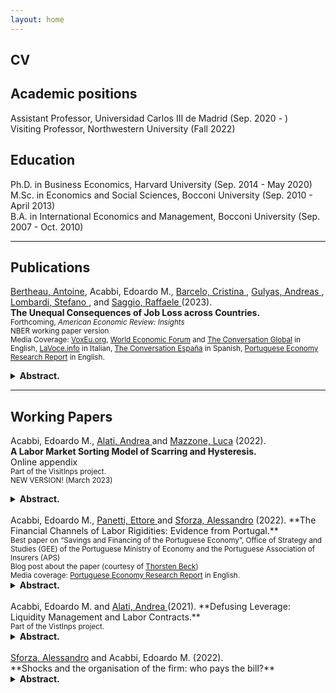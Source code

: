 ```yaml
---
layout: home
---
```


## CV <a href="{{ site.url }}/docs/EMA_cv.pdf" class="{{ site.link_icon }}" title="{{ site.link_title }}" id="icon"></a>

## Academic positions

Assistant Professor, Universidad Carlos III de Madrid (Sep. 2020 - )  
Visiting Professor, Northwestern University (Fall 2022)
## Education

Ph.D. in Business Economics, Harvard University (Sep. 2014 - May 2020)  
M.Sc. in Economics and Social Sciences, Bocconi University (Sep. 2010 - April 2013)  
B.A. in International Economics and Management, Bocconi University (Sep. 2007 - Oct. 2010)  

---

## Publications

<a href="https://www.antoinebertheau.com/"> Bertheau, Antoine</a>, Acabbi, Edoardo M., <a href="https://www.bde.es/investigador/en/menu/people/research_staff_a/Barcelo__Cristina.html"> Barcelo, Cristina </a>, <a href="https://sites.google.com/site/andreasgulyas/home"> Gulyas, Andreas </a>, <a href="https://stefano-lombardi.github.io/"> Lombardi, Stefano <a/>,  and <a href="https://sites.google.com/site/raffaelesaggio/"> Saggio, Raffaele </a> (2023).
<br> 
**The Unequal Consequences of Job Loss across Countries.** <a href="{{ site.url }}/docs/JobDisplacement_AcrossEurope.pdf" class="{{ site.pdf_icon }}" title="{{ site.pdf_title }}" id="icon"></a><br> 
<sub> Forthcoming, _American Economic Review: Insights_ </sub> <br>
<sub> NBER working paper version <a href="https://www.nber.org/papers/w29727" class="{{ site.pdf_icon }}" title="{{ site.pdf_title }}"  id="icon"></a> </sub><br>
<sub> Media Coverage: <a href="https://voxeu.org/article/unequal-cost-job-loss-across-countries">VoxEu.org</a>, <a href="https://www.weforum.org/agenda/2022/03/the-unequal-cost-of-job-loss-across-countries/">World Economic Forum</a> and  <a href="https://theconversation.com/southern-european-workers-lose-more-than-their-jobs-when-they-are-laid-off-191002">The Conversation Global</a> in English, <a href="https://www.lavoce.info/archives/93689/limpatto-del-licenziamento-non-e-uguale-per-tutti/">LaVoce.info</a> in Italian, <a href="https://theconversation.com/los-trabajadores-del-sur-de-europa-pierden-mas-que-el-empleo-cuando-son-despedidos-175880">The Conversation España</a> in Spanish, <a href="https://research.pej.pt/2022/03/the-experience-of-losing-a-job-in-different-countries-in-europe/">Portuguese Economy Research Report</a> in English.</sub>

<details>
<summary><b> Abstract. </b></summary>

We document the consequences of losing a job across countries using a harmonized research design. Workers in Denmark and Sweden experience the lowest earnings declines following job displacement, while workers in Italy, Spain, and Portugal experience losses three times as high. French and Austrian workers face earnings losses somewhere in-between. Key to these differences is that Southern European workers are less likely to find employment following displacement. Loss of employer-specific wage premiums accounts for 40% to 95% of within country wage declines. The use of active labor market policies predicts a significant portion of the cross-country heterogeneity in earnings losses.
</details>

---
## Working Papers


Acabbi, Edoardo M., <a href="https://andrealati.github.io"> Alati, Andrea </a> and <a href="https://lucamazzone.github.io/"> Mazzone, Luca</a> (2022).  
**A Labor Market Sorting Model of Scarring and Hysteresis.** <a href="https://papers.ssrn.com/sol3/papers.cfm?abstract_id=4068858" class="{{ site.pdf_icon }}" title="{{ site.pdf_title }}" id="icon"></a> 
<br> Online appendix <a href="{{ site.url }}/docs/AAM_OA.pdf" class="{{ site.pdf_icon }}" title="{{ site.pdf_title }}" id="icon"></a>
<br> <sub> Part of the VisitInps project. </sub>
<br> <sub>NEW VERSION! (March 2023)</sub> 


<details>
<summary><b> Abstract. </b></summary>

Labor market sorting substantially changes  across the business cycle, increasing inefficient mismatches. This paper proposes a new framework to analyze the interactions between labor market sorting and business cycle fluctuations. Using Italian administrative data, we estimate a tractable search equilibrium model that considers firm and worker heterogeneity, aggregate risk, and life-cycle dynamics. We jointly account for endogenous changes in match-dependent human capital accumulation and worker-firm assignment. We show that distortions in human capital accumulation and worker-firm sorting caused by aggregate fluctuations contribute significantly to the persistent effects of business cycles, resulting in economic hysteresis. Aggregate fluctuations have substantial welfare effects, with significant heterogeneity along the earnings, skill, and age distribution. We also find that features of the labor compensation distribution are key predictors of the severity of downturns. Finally, our model is able to account for the increased length of recessions in recent decades.

</details>
<br>
Acabbi, Edoardo M., <a href="https://sites.google.com/view/ettorepanetti"> Panetti, Ettore </a> and <a href="https://sites.google.com/site/alessandrosforza87/home"> Sforza, Alessandro</a> (2022).  
**The Financial Channels of Labor Rigidities: Evidence from Portugal.** <a href="{{ site.url }}/docs/APS_full.pdf" class="{{ site.pdf_icon }}" title="{{ site.pdf_title }}" id="icon"></a> 
<br> <sub>Best paper on “Savings and Financing of the Portuguese Economy”, Office of Strategy and Studies (GEE) of the Portuguese Ministry of Economy and the Portuguese Association of Insurers (APS)</sub> 
<br> <sub>Blog post about the paper (courtesy of <a href="http://www.thorstenbeck.com">Thorsten Beck</a>) <a href="http://www.thorstenbeck.com/108089829/6893607/posting/interesting-papers-april-2020" class="{{ site.link_icon }}" title="{{ site.pdf_title }}"  id="icon"></a> </sub>
<br> <sub> Media coverage: <a href="https://research.pej.pt/2020/01/07/finance-and-labor-rigidity-in-portugal/">Portuguese Economy Research Report</a> in English.</sub>

<details>
<summary><b> Abstract. </b></summary>

We study how labor rigidities affect firms' responses to credit shocks. Using novel data on the universe of workers, firms, banks and credit in Portugal, we establish three main facts. First, a short-term credit supply shock leads to a decrease in firms' employment and size and to a greater probability of exit, but the effects are concentrated on firms deriving greater value added from labor within their industries. Second, this exposure to liquidity risk stems from exposure to high-skill workers' compensation: the shock disproportionately affects productive firms with a high-skilled specialized labor force that requires greater investment in on-the-job training. Third, given labor costs exposure, productivity does not attenuate the effects of credit shocks. Our findings suggest that labor rigidities are an important driver of the lack of productivity-enhancing reallocation throughout financial crises.

</details>

<br>
Acabbi, Edoardo M. and <a href="https://andrealati.github.io"> Alati, Andrea </a> (2021).  
**Defusing Leverage: Liquidity Management and Labor Contracts.** <a href="https://papers.ssrn.com/sol3/papers.cfm?abstract_id=3768825" class="{{ site.pdf_icon }}" title="{{ site.pdf_title }}" id="icon"></a>
<br><sub>Part of the VistInps project.</sub>

<details>
<summary><b> Abstract. </b></summary>

Rigidities in firms' payroll structures are likely to increase the transmission of shocks to firms' cash flows and profitability. By using Italian administrative data on workers careers and firms’ balance sheets, we study how the use of permanent and fixed-term labor contracts affects this pass-through. We document how firms use the contract composition of their workforce to manage the risk determined by their labor-induced operating leverage. First, we confirm that a higher labor share is associated with more volatile cash flows following unexpected real shocks, a telling indication of operating leverage at work through labor costs. Second, we show that firms with a greater share of temporary contracts are characterized by a smoother time-series behavior of their cash-flows. In particular, the smoothing effect is stronger for firms with higher labor share related to the permanent workforce. We complement this analysis with the study of the 2001 labor market reform that lifted constraints on the employment of temporary contracts. Exploiting the staggered implementation of the reform across different collective bargaining agreements, we show that following the reform firms increased on average their share of temporary contracts and decreased average labor compensation. In particular, earlier transition to a more flexible workforce composition led to a 1 percentage point increase in profit margins (against a -1.6pp average variation around the event) and a 5 percent decrease in cross-sectional standard deviation of profits, but only among firms with an ex-ante more rigid labor cost structure.

</details>
<br>
<a href="https://sites.google.com/site/alessandrosforza87/home"> Sforza, Alessandro</a> and Acabbi, Edoardo M. (2022).
<br> **Shocks and the organisation of the firm: who pays the bill?**  <a href="https://drive.google.com/file/d/0ByQcl7SXliImeEpMdGUtS3RGLXM/view?resourcekey=0-Mykokld7CQ4laxKSZWXmow" class="{{ site.pdf_icon }}" title="{{ site.pdf_title }}" id="icon"></a>

<details>
<summary><b> Abstract. </b></summary>
What happens to firms’ organizational structure when they are hit by a negative shock? By matching employer-employee data with firm loans and bank balance sheets, we study firms’ reactions to a credit shock–the global financial crisis—and compare it to a trade shock—the entry of China in the WTO. When hit by a credit supply shock, firms reduce employment of higher-skilled workers more than lower-skilled production workers, while no adjustment is found on the wages. In contrast, a trade shock affects the hierarchy of the firm from the bottom to the top: firms rescale the organization and reduce employment at all levels. Results support the existence of heterogenous complementarities between working capital and skills along the hierarchy of the firm. Abstracting from general equilibrium effects, we find that firms’ organization is a key channel in the transmission of credit shocks to the real economy.
</details>

<br>

